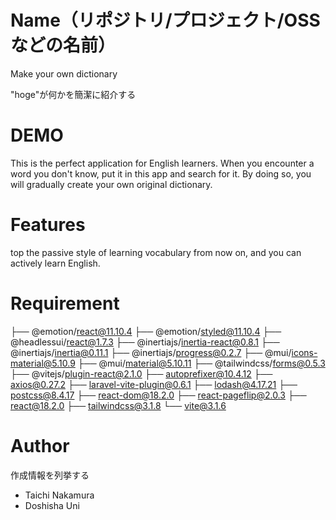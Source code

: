 
# Name（リポジトリ/プロジェクト/OSSなどの名前）

Make your own dictionary

"hoge"が何かを簡潔に紹介する

# DEMO

This is the perfect application for English learners. When you encounter a word you don't know, put it in this app and search for it. By doing so, you will gradually create your own original dictionary.

# Features

top the passive style of learning vocabulary from now on, and you can actively learn English.

# Requirement

├── @emotion/react@11.10.4
├── @emotion/styled@11.10.4
├── @headlessui/react@1.7.3
├── @inertiajs/inertia-react@0.8.1
├── @inertiajs/inertia@0.11.1
├── @inertiajs/progress@0.2.7
├── @mui/icons-material@5.10.9
├── @mui/material@5.10.11
├── @tailwindcss/forms@0.5.3
├── @vitejs/plugin-react@2.1.0
├── autoprefixer@10.4.12
├── axios@0.27.2
├── laravel-vite-plugin@0.6.1
├── lodash@4.17.21
├── postcss@8.4.17
├── react-dom@18.2.0
├── react-pageflip@2.0.3
├── react@18.2.0
├── tailwindcss@3.1.8
└── vite@3.1.6



# Author

作成情報を列挙する

* Taichi Nakamura
* Doshisha Uni


